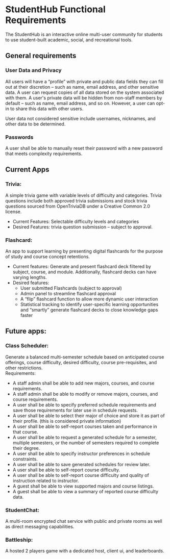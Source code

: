 # StudentHub Functional Requirements
The StudentHub is an interactive online multi-user community for students to use student-built academic, social, and 
recreational tools.
 
## General requirements
### User Data and Privacy
All users will have a “profile” with private and public data fields they can fill out at 
their discretion – such as name, email address, and other sensitive data. A user can request 
copies of all data stored on the system associated with them. A user's private data 
will be hidden from non-staff members by default – such as name, email address, and so 
on. However, a user can opt-in to share this data with other users. <BR>

User data not considered sensitive include usernames, nicknames, and other data to be 
determined.
### Passwords
A user shall be able to manually reset their password with a new password that meets 
complexity requirements.
 
## Current Apps
### Trivia: 
A simple trivia game with variable levels of difficulty and categories. Trivia questions include both approved trivia 
submissions and stock trivia questions sourced from OpenTriviaDB under a Creative Common 2.0 license.
- Current Features: Selectable difficulty levels and categories
- Desired Features: trivia question submission – subject to approval.
### Flashcard: 
An app to support learning by presenting digital flashcards for the purpose of study and course concept retentions.
- Current features: Generate and present flashcard deck filtered by subject, course, and module. Additionally, 
  flashcard decks can have varying lengths.
- Desired features:
  - User submitted Flashcards (subject to approval)
  - Admin panel to streamline flashcard approval
  - A “flip” flashcard function to allow more dynamic user interaction
  - Statistical tracking to identify user-specific learning opportunities and “smartly” 
    generate flashcard decks to close knowledge gaps faster

## Future apps:
### Class Scheduler: 
Generate a balanced multi-semester schedule based on anticipated course offerings, course difficulty, desired 
difficulty, course pre-requisites, and other restrictions. <br>
Requirements:
- A staff admin shall be able to add new majors, courses, and course requirements.
- A staff admin shall be able to modify or remove majors, courses, and course requirements.
- A user shall be able to specify preferred schedule requirements and save those requirements for later use in schedule requests.
- A user shall be able to select their major of choice and store it as part of their profile. (this is considered private information)
- A user shall be able to self-report courses taken and performance in that course.
- A user shall be able to request a generated schedule for a semester, multiple semesters, or the number of semesters 
  required to complete their degree.
- A user shall be able to specify instructor preferences in schedule constraints.
- A user shall be able to save generated schedules for review later.
- A user shall be able to self-report course difficulty.
- A user shall be able to self-report course difficulty and quality of instruction related to instructor.
- A guest shall be able to view supported majors and course listings.
- A guest shall be able to view a summary of reported course difficulty data.

### StudentChat: 
A multi-room encrypted chat service with public and private rooms as well as direct messaging capabilities.

### Battleship: 
A hosted 2 players game with a dedicated host, client ui, and leaderboards.




